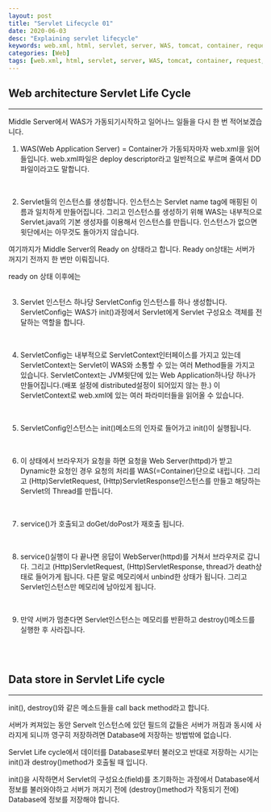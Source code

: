 ```yaml
---
layout: post
title: "Servlet Lifecycle 01"
date: 2020-06-03
desc: "Explaining servlet lifecycle"
keywords: web.xml, html, servlet, server, WAS, tomcat, container, request, lifecycle, servletconfig, servletcontext
categories: [Web]
tags: [web.xml, html, servlet, server, WAS, tomcat, container, request, lifecycle, servletconfig, servletcontext]
---
```


## Web architecture Servlet Life Cycle

___

Middle Server에서 WAS가 가동되기시작하고 일어나느 일들을 다시 한 번 적어보겠습니다. 

1. WAS(Web Application Server) = Container가 가동되자마자 web.xml을 읽어들입니다. web.xml파일은 deploy descriptor라고 일반적으로 부르며 줄여서 DD파일이라고도 말합니다. 
<br>

2. Servlet들의 인스턴스를 생성합니다. 인스턴스는 Servlet name tag에 매핑된 이름과 일치하게 만들어집니다. 그리고 인스턴스를 생성하기 위해 WAS는 내부적으로 Servlet.java의 기본 생성자를 이용해서 인스턴스를 만듭니다. 인스턴스가 없으면 윗단에서는 아무것도 돌아가지 않습니다. 

여기까지가 Middle Server의 Ready on 상태라고 합니다. Ready on상태는 서버가 꺼지기 전까지 한 번만 이뤄집니다.<br>

ready on 상태 이후에는
<br>
<br>

3. Servlet 인스턴스 하나당 ServletConfig 인스턴스를 하나 생성합니다. ServletConfig는 WAS가 init()과정에서 Servlet에게 Servlet 구성요소 객체를 전달하는 역할을 합니다. 
<br>

4. ServletConfig는 내부적으로 ServletContext인터페이스를 가지고 있는데 ServletContext는 Servlet이 WAS와 소통할 수 있는 여러 Method들을 가지고 있습니다. ServletContext는 JVM윗단에 있는 Web Application하나당 하나가 만들어집니다.(배포 설정에 distributed설정이 되어있지 않는 한.) 이 ServletContext로 web.xml에 있는 여러 파라미터들을 읽어올 수 있습니다. 
<br>

5. ServletConfig인스턴스는 init()메소드의 인자로 들어가고 init()이 실행됩니다. 
<br>

6. 이 상태에서 브라우저가 요청을 하면 요청을 Web Server(httpd)가 받고 Dynamic한 요청인 경우 요청의 처리를 WAS(=Container)단으로 내립니다. 그리고 (Http)ServletRequest, (Http)ServletResponse인스턴스를 만들고 해당하는 Servlet의 Thread를 만듭니다. 
<br>

7. service()가 호출되고 doGet/doPost가 재호출 됩니다. 
<br>

8. service()실행이 다 끝나면 응답이 WebServer(httpd)를 거쳐서 브라우저로 갑니다. 그리고 (Http)ServletRequest, (Http)ServletResponse, thread가 death상태로 들어가게 됩니다. 다른 말로 메모리에서 unbind한 상태가 됩니다. 그리고 Servlet인스턴스만 메모리에 남아있게 됩니다. 
<br>

9. 만약 서버가 멈춘다면 Servlet인스턴스는 메모리를 반환하고 destroy()메소드를 실행한 후 사라집니다. 
<br>
<br>

## Data store in Servlet Life cycle

___

init(), destroy()와 같은 메소드들을 call back method라고 합니다. 

서버가 켜져있는 동안 Servelt 인스턴스에 있던 필드의 값들은 서버가 꺼짐과 동시에 사라지게 되니까 영구히 저장하려면 Database에 저장하는 방법밖에 없습니다. 

Servlet Life cycle에서 데이터를 Database로부터 불러오고 반대로 저장하는 시기는 init()과 destroy()method가 호출될 때 입니다. 

init()을 시작하면서 Servlet의 구성요소(field)를 초기화하는 과정에서 Database에서 정보를 불러와야하고 서버가 꺼지기 전에 (destroy()method가 작동되기 전에) Database에 정보를 저장해야 합니다.
